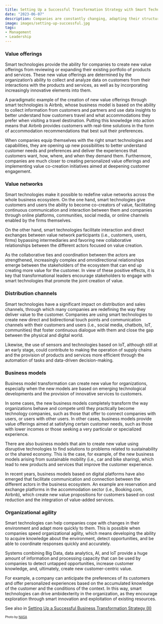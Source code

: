 ```yaml
---
title: Setting Up a Successful Transformation Strategy with Smart Technologies (II)
date: "2023-06-07"
description: Companies are constantly changing, adapting their structures, resources, and objectives as they evolve to overcome the inertia that impedes change. There are different approaches when it comes to addressing business transformation that imply different ways of understanding the reasons, timing and opportunity to carry out the changes and that have consequences on the risks and costs of transformation.
image: images/setting-up-successful.jpg
tags:
- Management
- Leadership
---
```

### Value offerings
Smart technologies provide the ability for companies to create new value offerings from reviewing or expanding their existing portfolio of products and services. These new value offerings are determined by the organization’s ability to collect and analyze data on customers from their interactions with the products and services, as well as by incorporating increasingly innovative elements into them.

A paradigmatic example of the creation of new value offerings through smart technologies is Airbnb, whose business model is based on the ability to collect information from customers and partners and use data insights to better understand how customers travel and what accommodations they prefer when visiting a travel destination. Putting this knowledge into action means that Airbnb provides customers with real-time solutions in the form of accommodation recommendations that best suit their preferences. 

When companies equip themselves with the right smart technologies and capabilities, they are opening up new possibilities to better understand customer needs and preferences and deliver the experiences that customers want, how, where, and when they demand them.  Furthermore, companies are much closer to creating personalized value offerings and implementing value co-creation initiatives aimed at deepening customer engagement.

### Value networks
Smart technologies make it possible to redefine value networks across the whole business ecosystem. On the one hand, smart technologies give customers and users the ability to become co-creators of value, facilitating continuous communication and interaction between them and companies through online platforms, communities, social media, or online channels enabled by the firms themselves. 

On the other hand, smart technologies facilitate interaction and direct exchanges between value network participants (i.e., customers, users, firms) bypassing intermediaries and favoring new collaborative relationships between the different actors focused on value creation.

As the collaborative ties and coordination between the actors are strengthened, increasingly complex and omnidirectional relationships emerge between the stakeholders of the ecosystem that can end up creating more value for the customer. In view of these positive effects, it is key that transformational leaders encourage stakeholders to engage with smart technologies that promote the joint creation of value.

### Distribution channels
Smart technologies have a significant impact on distribution and sales channels, through which many companies are redefining the way they deliver value to the customer. Companies are using smart technologies to create new direct and bidirectional touch points and communication channels with their customers and users (i.e., social media, chatbots, IoT, communities) that foster continuous dialogue with them and close the gap between the physical and digital world.

Likewise, the use of sensors and technologies based on IoT, although still at an early stage, could contribute to making the operation of supply chains and the provision of products and services more efficient through the automation of tasks and data-driven decision-making.

### Business models
Business model transformation can create new value for organizations, especially when the new models are based on emerging technological developments and the provision of innovative services to customers. 

In some cases, the new business models completely transform the way organizations behave and compete until they practically become technology companies, such as those that offer to connect companies with users, or users with other users. In other cases, business models provide value offerings aimed at satisfying certain customer needs, such as those with lower incomes or those seeking a very particular or specialized experience.

There are also business models that aim to create new value using disruptive technologies to find solutions to problems related to sustainability or the shared economy. This is the case, for example, of the new business models arising from sustainable mobility (i.e., car and bike sharing), which lead to new products and services that improve the customer experience. 

In recent years, business models based on digital platforms have also emerged that facilitate communication and connection between the different actors in the business ecosystem. An example are reservation and exchange platforms in the accommodation sector (i.e., Booking.com, Airbnb), which create new value propositions for customers based on cost reduction and the integration of value-added services.

### Organizational agility
Smart technologies can help companies cope with changes in their environment and adapt more quickly to them. This is possible when companies speed organizational agility, which means developing the ability to acquire knowledge about the environment, detect opportunities, and be able to coordinate responses quickly and accurately. 

Systems combining Big Data, data analytics, AI, and IoT provide a huge amount of information and processing capacity that can be used by companies to detect untapped opportunities, increase customer knowledge, and, ultimately, create new customer-centric value. 

For example, a company can anticipate the preferences of its customers and offer personalized experiences based on the accumulated knowledge of the customer and the conditions of the context. In this way, smart technologies can drive ambidexterity in the organization, as they encourage exploration through smart innovation and exploitation of existing resources.

See also in [Setting Up a Successful Business Transformation Strategy (II)](/posts/setting-up-a-seamless-business-transformation-strategy-I/)

<p style= "font-size:10px;">Photo by <a href="https://www.nasa.gov/sites/default/files/thumbnails/image/artemis_i_launch_nhq202211160029.jpg" target="_blank">NASA</a></p>